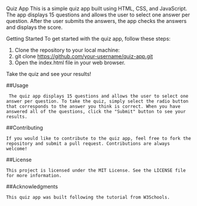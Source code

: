 Quiz App
This is a simple quiz app built using HTML, CSS, and JavaScript. The app displays 15 questions and allows the user to select one answer per question. After the user submits the answers, the app checks the answers and displays the score.

Getting Started
To get started with the quiz app, follow these steps:

 1.  Clone the repository to your local machine:
 2. git clone https://github.com/your-username/quiz-app.git
 3.  Open the index.html file in your web browser.

Take the quiz and see your results!

##Usage

     The quiz app displays 15 questions and allows the user to select one answer per question. To take the quiz, simply select the radio button that corresponds to the answer you think is correct. When you have answered all of the questions, click the "Submit" button to see your results.

##Contributing

    If you would like to contribute to the quiz app, feel free to fork the repository and submit a pull request. Contributions are always welcome!

##License

    This project is licensed under the MIT License. See the LICENSE file for more information.

##Acknowledgments

    This quiz app was built following the tutorial from W3Schools.





